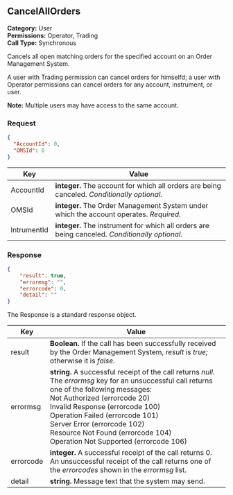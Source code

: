 ## CancelAllOrders

**Category:** User<br />
**Permissions:** Operator, Trading<br />
**Call Type:** Synchronous

Cancels all open matching orders for the specified account on an Order Management System. 

A user with Trading permission can cancel orders for himselfd; a user with Operator permissions can cancel orders for any account, instrument, or user.


<aside class="notice"><strong>Note:</strong> Multiple users may have access to the same account.</aside>


### Request

```json
{
  "AccountId": 0,
  "OMSId": 0
}
```

| Key       | Value                                                        |
| ------------ | ------------------------------------------------------------ |
| AccountId    | **integer.** The account for which all orders are being canceled. *Conditionally optional.* |
| OMSId        | **integer.** The Order Management System under which the account operates. *Required*. |
| IntrumentId        | **integer.** The instrument for which all orders are being canceled. *Conditionally optional*. |

### Response

```json
{
    "result": true,
    "errormsg": "",
    "errorcode": 0,
    "detail": ""
}
```
The Response is a standard response object.

| Key       | Value                                                        |
| --------- | ------------------------------------------------------------ |
| result    | **Boolean.** If the call has been successfully received by the Order Management System, *result* is *true;* otherwise it is *false.* |
| errormsg  | **string.** A successful receipt of the call returns *null.* The *errormsg* key for an unsuccessful call returns one of the following messages:<br />Not Authorized (errorcode 20)<br />Invalid Response (errorcode 100)<br />Operation Failed (errorcode 101)<br />Server Error (errorcode 102)<br />Resource Not Found (errorcode 104)<br />Operation Not Supported (errorcode 106) |
| errorcode | **integer.** A successful receipt of the call returns 0. An unsuccessful receipt of the call returns one of the *errorcodes* shown in the *errormsg* list. |
| detail    | **string.** Message text that the system may send.           |




